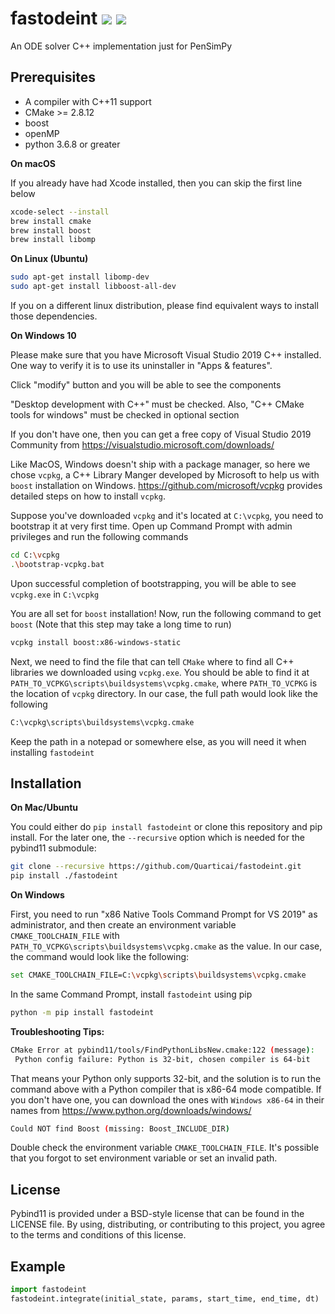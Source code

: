 # fastodeint ![](https://img.shields.io/badge/python-3.6.8-orange) ![](https://img.shields.io/badge/c%2B%2B-11-blue)

An ODE solver C++ implementation just for PenSimPy

## Prerequisites

* A compiler with C++11 support
* CMake >= 2.8.12
* boost
* openMP
* python 3.6.8 or greater

**On macOS**

If you already have had Xcode installed, then you can skip the first line below
```bash
xcode-select --install
brew install cmake
brew install boost
brew install libomp
```

**On Linux (Ubuntu)**
```bash
sudo apt-get install libomp-dev
sudo apt-get install libboost-all-dev
```
If you on a different linux distribution, please find equivalent ways to install those dependencies.

**On Windows 10**

Please make sure that you have Microsoft Visual Studio 2019 C++ installed. One way to verify it is to 
use its uninstaller in "Apps & features". 

Click "modify" button and you will be able to see the components

"Desktop development with C++" must be checked. Also, "C++ CMake tools for windows" must be checked in
optional section

If you don't have one, then you can get a free copy of Visual Studio 2019 Community from 
https://visualstudio.microsoft.com/downloads/

Like MacOS, Windows doesn't ship with a package manager, so here we chose `vcpkg`, a C++ Library Manger developed by Microsoft
to help us with `boost` installation on Windows. https://github.com/microsoft/vcpkg provides detailed steps on
how to install `vcpkg`.

Suppose you've downloaded `vcpkg` and it's located at `C:\vcpkg`, you need to bootstrap it at very first time. Open up
Command Prompt with admin privileges and run the following commands 
```bash
cd C:\vcpkg
.\bootstrap-vcpkg.bat
```
Upon successful completion of bootstrapping, you will be able to see `vcpkg.exe` in `C:\vcpkg`

You are all set for `boost` installation! Now, run the following command to get `boost` 
(Note that this step may take a long time to run)
```bash
vcpkg install boost:x86-windows-static 
```
Next, we need to find the file that can tell `CMake` where to find all C++ libraries we downloaded using
`vcpkg.exe`. You should be able to find it at `PATH_TO_VCPKG\scripts\buildsystems\vcpkg.cmake`, where `PATH_TO_VCPKG` is the location
of `vcpkg` directory. In our case, the full path would look like the following

```bash
C:\vcpkg\scripts\buildsystems\vcpkg.cmake
```
Keep the path in a notepad or somewhere else, as you will need it when installing `fastodeint`


## Installation

**On Mac/Ubuntu**

You could either do `pip install fastodeint` or clone this repository and pip install. 
For the later one,  the `--recursive` option which is needed for the pybind11 submodule:

```bash
git clone --recursive https://github.com/Quarticai/fastodeint.git
pip install ./fastodeint
```

**On Windows**

First, you need to run "x86 Native Tools Command Prompt for VS 2019" as administrator,
and then create an environment variable `CMAKE_TOOLCHAIN_FILE` with `PATH_TO_VCPKG\scripts\buildsystems\vcpkg.cmake`
as the value. In our case, the command would look like the following:
```bash
set CMAKE_TOOLCHAIN_FILE=C:\vcpkg\scripts\buildsystems\vcpkg.cmake
```
In the same Command Prompt, install `fastodeint` using pip
```bash
python -m pip install fastodeint
```

**Troubleshooting Tips:**
```bash
CMake Error at pybind11/tools/FindPythonLibsNew.cmake:122 (message):
 Python config failure: Python is 32-bit, chosen compiler is 64-bit
```
That means your Python only supports 32-bit,
and the solution is to run the command above with a Python compiler that is x86-64 mode compatible. If you don't have one, 
you can download the ones with `Windows x86-64` in their names from https://www.python.org/downloads/windows/

```bash
Could NOT find Boost (missing: Boost_INCLUDE_DIR)
```
Double check the environment variable `CMAKE_TOOLCHAIN_FILE`. It's possible that you forgot to set environment
variable or set an invalid path.

## License

Pybind11 is provided under a BSD-style license that can be found in the LICENSE
file. By using, distributing, or contributing to this project, you agree to the
terms and conditions of this license.


## Example

```python
import fastodeint
fastodeint.integrate(initial_state, params, start_time, end_time, dt)
```
